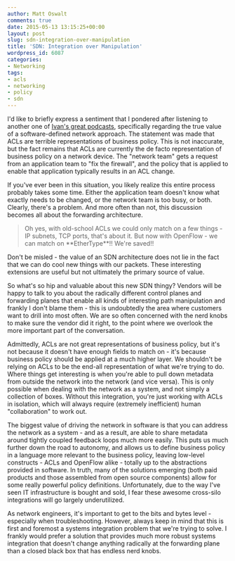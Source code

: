 ```yaml
---
author: Matt Oswalt
comments: true
date: 2015-05-13 13:15:25+00:00
layout: post
slug: sdn-integration-over-manipulation
title: 'SDN: Integration over Manipulation'
wordpress_id: 6087
categories:
- Networking
tags:
- acls
- networking
- policy
- sdn
---
```


I'd like to briefly express a sentiment that I pondered after listening to another one of [Ivan's great podcasts](http://blog.ipspace.net/2015/05/openflow-in-hp-campus-solutions-on.html), specifically regarding the true value of a software-defined network approach. The statement was made that ACLs are terrible representations of business policy. This is not inaccurate, but the fact remains that ACLs are currently the de facto representation of business policy on a network device. The "network team" gets a request from an application team to "fix the firewall", and the policy that is applied to enable that application typically results in an ACL change.

If you've ever been in this situation, you likely realize this entire process probably takes some time. Either the application team doesn't know what exactly needs to be changed, or the network team is too busy, or both. Clearly, there's a problem. And more often than not, this discussion becomes all about the forwarding architecture.

<blockquote>Oh yes, with old-school ACLs we could only match on a few things - IP subnets, TCP ports, that's about it. But now with OpenFlow - we can match on **EtherType**!! We're saved!!</blockquote>

Don't be misled - the value of an SDN architecture does not lie in the fact that we can do cool new things with our packets. These interesting extensions are useful but not ultimately the primary source of value.

So what's so hip and valuable about this new SDN thingy? Vendors will be happy to talk to you about the radically different control planes and forwarding planes that enable all kinds of interesting path manipulation and frankly I don't blame them - this is undoubtedly the area where customers want to drill into most often. We are so often concerned with the nerd knobs to make sure the vendor did it right, to the point where we overlook the more important part of the conversation.

Admittedly, ACLs are not great representations of business policy, but it's not because it doesn't have enough fields to match on - it's because business policy should be applied at a much higher layer. We shouldn't be relying on ACLs to be the end-all representation of what we're trying to do. Where things get interesting is when you're able to pull down metadata from outside the network into the network (and vice versa). This is only possible when dealing with the network as a system, and not simply a collection of boxes. Without this integration, you're just working with ACLs in isolation, which will always require (extremely inefficient) human "collaboration" to work out.

The biggest value of driving the network in software is that you can address the network as a system - and as a result, are able to share metadata around tightly coupled feedback loops much more easily. This puts us much further down the road to autonomy, and allows us to define business policy in a language more relevant to the business policy, leaving low-level constructs - ACLs and OpenFlow alike - totally up to the abstractions provided in software. In truth, many of the solutions emerging (both paid products and those assembled from open source components) allow for some really powerful policy definitions. Unfortunately, due to the way I've seen IT infrastructure is bought and sold, I fear these awesome cross-silo integrations will go largely underutilized.

As network engineers, it's important to get to the bits and bytes level - especially when troubleshooting. However, always keep in mind that this is first and foremost a systems integration problem that we're trying to solve. I frankly would prefer a solution that provides much more robust systems integration that doesn't change anything radically at the forwarding plane than a closed black box that has endless nerd knobs.
